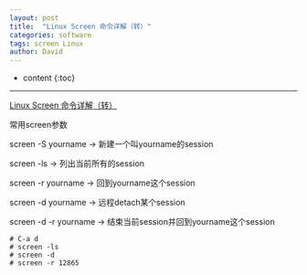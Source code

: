 ```yaml
---
layout: post
title:  "Linux Screen 命令详解（转）"
categories: software
tags: screen Linux
author: David
---
```


* content
{:toc}

---

[Linux Screen 命令详解（转）](https://www.cnblogs.com/mchina/archive/2013/01/30/2880680.html)

常用screen参数

screen -S yourname -> 新建一个叫yourname的session

screen -ls -> 列出当前所有的session

screen -r yourname -> 回到yourname这个session

screen -d yourname -> 远程detach某个session

screen -d -r yourname -> 结束当前session并回到yourname这个session

```
# C-a d
# screen -ls
# screen -d
# screen -r 12865
```